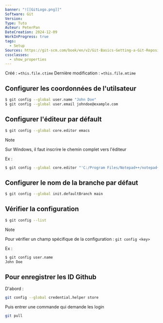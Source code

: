 ```yaml
---
banner: "![[GitLogo.png]]"
Software: Git
Version: 
Type: Tuto
Auteur: PeterPan
DateCreation: 2024-12-09
WorkInProgress: true
tags:
  - Setup
Sources: https://git-scm.com/book/en/v2/Git-Basics-Getting-a-Git-Repository
cssclasses:
  - show_properties
---
```

Créé : `=this.file.ctime`
Dernière modification : `=this.file.mtime`

## Configurer les coordonnées de l'utilsateur

```bash
$ git config --global user.name "John Doe"
$ git config --global user.email johndoe@example.com
```

## Configurer l'éditeur par défault

```bash
$ git config --global core.editor emacs
```

>[!Note]
>Sur Windows, il faut inscrire le chemin complet vers l'éditeur

Ex :

```bash
$ git config --global core.editor "'C:/Program Files/Notepad++/notepad++.exe' -multiInst -notabbar -nosession -noPlugin"
```

## Configurer le nom de la branche par défaut

```bash
$ git config --global init.defaultBranch main
```

## Vérifier la configuration

```bash
$ git config --list
```

>[!Note]
>Pour vérifier un champ spécifique de la configuration : `git config <key>`
>

Ex :

```bash
$ git config user.name
John Doe
```

## Pour enregistrer les ID Github

D'abord :
```bash
git config --global credential.helper store
```

Puis entrer une commande qui demande les login
```bash
git pull
```

